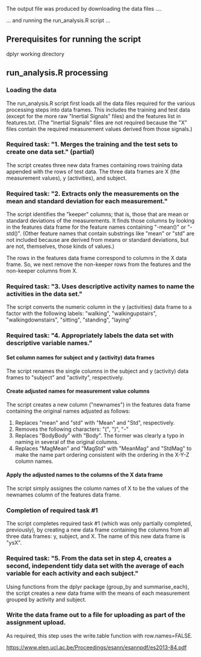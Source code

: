 

The output file was produced by downloading the data files ....

... and running the run_analysis.R script ...

Prerequisites for running the script
------------------------------------
dplyr
working directory

run_analysis.R processing
-------------------------

### Loading the data
The run_analysis.R script first loads all the data files required for the various processing steps into data frames.  This includes the training and test data (except for the more raw "Inertial Signals" files) and the features list in features.txt.  (The "Inertial Signals" files are not required because the "X" files contain the required measurement values derived from those signals.)

### Required task: "1. Merges the training and the test sets to create one data set." (partial)
The script creates three new data frames containing rows training data appended with the rows of test data.  The three data frames are X (the measurement values), y (activities), and subject.

### Required task: "2. Extracts only the measurements on the mean and standard deviation for each measurement."
The script identifies the "keeper" columns; that is, those that are mean or standard deviations of the measurements.  It finds those columns by looking in the features data frame for the feature names containing "-mean()" or "-std()".  (Other feature names that contain substrings like "mean" or "std" are not included because are derived from means or standard deviations, but are not, themselves, those kinds of values.)

The rows in the features data frame correspond to columns in the X data frame.  So, we next remove the non-keeper rows from the features and the non-keeper columns from X.

### Required task: "3. Uses descriptive activity names to name the activities in the data set."
The script converts the numeric column in the y (activities) data frame to a factor with the following labels: "walking", "walkingupstairs", "walkingdownstairs", "sitting", "standing", "laying"

### Required task: "4. Appropriately labels the data set with descriptive variable names."

#### Set column names for subject and y (activity) data frames
The script renames the single columns in the subject and y (activity) data frames to "subject" and "activity", respectively.

#### Create adjusted names for measurement value columns
The script creates a new column ("newnames") in the features data frame containing the original names adjusted as follows:

1. Replaces "mean" and "std" with "Mean" and "Std", respectively.
2. Removes the following characters: "(", ")", "-"
3. Replaces "BodyBody" with "Body".  The former was clearly a typo in naming in several of the original columns.
4. Replaces "MagMean" and "MagStd" with "MeanMag" and "StdMag" to make the name part ordering consistent with the ordering in the X-Y-Z column names.

#### Apply the adjusted names to the columns of the X data frame
The script simply assignes the column names of X to be the values of the newnames column of the features data frame.

### Completion of required task #1
The script completes required task #1 (which was only partially completed, previously), by creating a new data frame containing the columns from all three data frames: y, subject, and X.  The name of this new data frame is "ysX".

### Required task: "5. From the data set in step 4, creates a second, independent tidy data set with the average of each variable for each activity and each subject."
Using functions from the dplyr package (group_by and summarise_each), the script creates a new data frame with the means of each measurement grouped by activity and subject.

### Write the data frame out to a file for uploading as part of the assignment upload.
As required, this step uses the write.table function with row.names=FALSE.



https://www.elen.ucl.ac.be/Proceedings/esann/esannpdf/es2013-84.pdf
